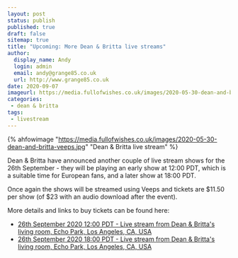```yaml
---
layout: post
status: publish
published: true
draft: false
sitemap: true
title: "Upcoming: More Dean & Britta live streams"
author:
  display_name: Andy
  login: admin
  email: andy@grange85.co.uk
  url: http://www.grange85.co.uk
date: 2020-09-07
imageurl: https://media.fullofwishes.co.uk/images/2020-05-30-dean-and-britta-veeps.jpg
categories:
 - dean & britta
tags:
 - livestream
---
```


{% ahfowimage "https://media.fullofwishes.co.uk/images/2020-05-30-dean-and-britta-veeps.jpg" "Dean & Britta live stream" %}

Dean & Britta have announced another couple of live stream shows for the 26th September - they will be playing an early show at 12:00 PDT, which is a suitable time for European fans, and a later show at 18:00 PDT. 

Once again the shows will be streamed using Veeps and tickets are $11.50 per show (of $23 with an audio download after the event).

More details and links to buy tickets can be found here:

 - [26th September 2020 12:00 PDT - Live stream from Dean & Britta's living room, Echo Park, Los Angeles, CA, USA](https://www.fullofwishes.co.uk/database/dean-and-britta/shows/2020/2020-09-26-dean-and-britta-livestream-early-show/)
 - [26th September 2020 18:00 PDT - Live stream from Dean & Britta's living room, Echo Park, Los Angeles, CA, USA](https://www.fullofwishes.co.uk/database/dean-and-britta/shows/2020/2020-09-26-dean-and-britta-livestream-late-show/)
